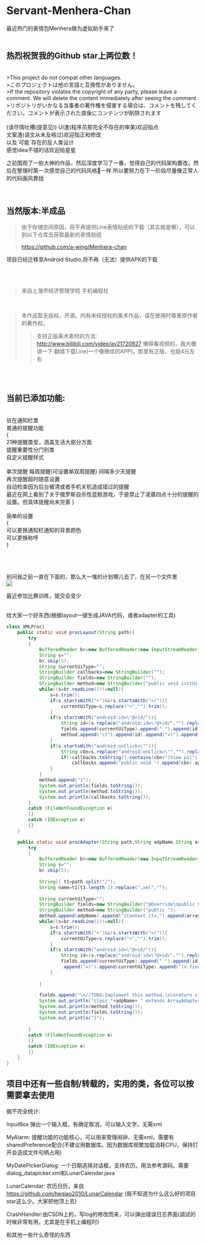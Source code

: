 # Servant-Menhera-Chan
最近热门的表情包Menhera做为虚拟助手来了<br>
<br>

热烈祝贺我的Github star上两位数！
-
<br>
>This project do not compat other languages.<br>
>このプロジェクトは他の言語と互換性がありません。<br>
>If the repository violates the copyright of any party, please leave a comment. We will delete the content immediately after seeing the comment<br>
>リポジトリがいかなる当事者の著作権を侵害する場合は、コメントを残してください。コメントが表示された直後にコンテンツが削除されます
<br>
<br>
(请尽情吐槽(提意见))
UI渣(程序员那完全不存在的审美)欢迎指点<br>
文案渣(语文从未及格过)欢迎指正和修改<br>
以及`可能`存在的反人类设计<br>
感觉idea不错的话欢迎给星星<br>


之前围观了一些大神的作品，然后深度学习了一番，觉得自己的代码架构要改。然后在整理时第一次感觉自己的代码风格💩一样
所以要努力在下一阶段尽量像正常人的代码画风靠拢
<br>
 
<br>

当然版本:半成品
-

>由于存储空间原因，将不再提供Line表情贴纸的下载（其实就是懒），可以到以下仓库去获取最新的表情贴纸

>https://github.com/a-wing/Menhera-chan

项目已经迁移至Android Studio,将不再（无法）提供APK的下载

<br>
<br>
 
 
>来自上海市经济管理学校 手机编程社
<br>

>本作品暂无版权，开源。内有未经授权的美术作品，请在使用时尊重原作者的著作权。
>>支持正版美术素材的方法:
>>http://www.bilibili.com/video/av21720927
>>懒得看视频的，我大概讲一下:翻墙下载Line(一个像微信的APP)。那里有正版，也就4元左右
<br>

<br>



当前已添加功能:
-
<br>
驻在通知栏里<br>
普通的提醒功能<br>
{<br>
21种提醒类型，涵盖生活大部分方面<br>
提醒重要性分门别类<br>
自定义提醒样式<br>
&nbsp;<br>
单次提醒&nbsp;每周提醒(可设置单双周提醒)&nbsp;间隔多少天提醒&nbsp;<br>
再次提醒超时随意设置<br>
自动检查因为后台被清或者手机关机造成错过的提醒<br>
最近在网上看到了关于俄罗斯自杀性蓝鲸游戏，于是禁止了凌晨四点十分的提醒的设置。但具体提醒尚未完善
}<br>

<br>
简单的设置<br>
{<br>
可以更换通知栏通知的背景颜色<br>
可以更换称呼<br>
}<br>
<br>
<br>
<br>

别问我之前一直在下面的，那么大一堆的计划哪儿去了，在另一个文件里
<br>
![](Menhera/app/src/main/res/drawable-xhdpi/activate.png)
<br>


最近参加比赛训练，提交会变少


<br>
给大家一个好东西(根据layout一键生成JAVA代码，或者adapter的工具)

```Java
class XMLProc{
	public static void procLayout(String path){
		try
		{
			BufferedReader br=new BufferedReader(new InputStreamReader(new FileInputStream(path)));//"/storage/emulated/0/chapter_edit.xml")));
			String s="";
			br.skip(5);
			String currentUiType="";
			StringBuilder callbacks=new StringBuilder("");
			StringBuilder fields=new StringBuilder("");
			StringBuilder method=new StringBuilder("public void initUi(){\n");
			while((s=br.readLine())!=null){
				s=s.trim();
				if(s.startsWith("<")&&!s.startsWith("</")){
					currentUiType=s.replace("<","").trim();
				}
				if(s.startsWith("android:id=\"@+id/")){
					String id=(s.replace("android:id=\"@+id/","").replace("\"","").replace(">","").replace("/",""));
					fields.append(currentUiType).append(" ").append(id).append(";\n");
					method.append("\t").append(id).append("=(").append(currentUiType).append(")findViewById(R.id.").append(id).append(");\n");
				}
				if(s.startsWith("android:onClick=\"")){
					String cbn=s.replace("android:onClick=\"","").replace("\"","").replace(">","").replace("/","");
					if(!callbacks.toString().contains(cbn+"(View p1)"))
						callbacks.append("public void ").append(cbn).append("(View p1){\n").append("\t//TODO:Implements this method.\n}\n\n");
				}
			}
			method.append("}");
			System.out.println(fields.toString());
			System.out.println(method.toString());
			System.out.println(callbacks.toString());
		}
		catch (FileNotFoundException e)
		{}
		catch (IOException e)
		{}
	}

	public static void procAdapter(String path,String adpName,String arraytype){
		try
		{
			BufferedReader br=new BufferedReader(new InputStreamReader(new FileInputStream(path)));//"/storage/emulated/0/chapter_edit.xml")));
			String s="";
			br.skip(5);
			
			String[] t1=path.split("/");
			String name=t1[t1.length-1].replace(".xml","");
			
			String currentUiType="";
			StringBuilder fields=new StringBuilder("@Override\npublic View getView(int position, View convertView, ViewGroup parent)\n{\nView v=LayoutInflater.from(getContext()).inflate(R.layout.%lay%,parent,false);".replace("%lay%",name));
			StringBuilder method=new StringBuilder("public ");
			method.append(adpName).append("(Context ctx,").append(arraytype).append("[] datas)\n{\nsuper(ctx,R.layout.%n%,datas);\n}\n".replace("%n%",name));
			while((s=br.readLine())!=null){
				s=s.trim();
				if(s.startsWith("<")&&!s.startsWith("</")){
					currentUiType=s.replace("<","").trim();
				}
				if(s.startsWith("android:id=\"@+id/")){
					String id=(s.replace("android:id=\"@+id/","").replace("\"","").replace(">","").replace("/",""));
					fields.append(currentUiType).append(" ").append(id)
					.append("=(").append(currentUiType).append(")v.findViewById(R.id.").append(id).append(");\n");
				}
				
			}
			
			fields.append("\n//TODO:Implement this method.\n\nreturn v;\n}");
			System.out.println("class "+adpName+ " extends ArrayAdapter<" + arraytype+">{");
			System.out.println(method.toString());
			System.out.println(fields.toString());
			System.out.println("}");
			
		}
		catch (FileNotFoundException e)
		{}
		catch (IOException e)
		{}
	}
}

```

项目中还有一些自制/转载的，实用的类，各位可以按需要拿去使用
-
据不完全统计:

InputBox 弹出一个输入框，有确定取消，可以输入文字。无需xml

MyAlarm: 提醒功能的功能核心，可以用来管理闹钟，无需xml，需要有sharedPreference配合(不建议用数据库。因为数据库频繁加载消耗CPU，保持打开会造成文件句柄占用)

MyDatePickerDialog: 一个日期选择对话框，支持农历。用法参考源码。需要dialog_datapicker.xml和LunarCalendar.java

LunarCalendar: 农历日历，来自 https://github.com/heqiao2010/LunarCalendar (我不知道为什么这么好的项目star这么少。大家把他顶上去)

CrashHandler:由CSDN上的，写log的修改而来，可以弹出错误日志界面(调试的时候非常有用，尤其是在手机上编程时)

和其他一些什么奇怪的东西

